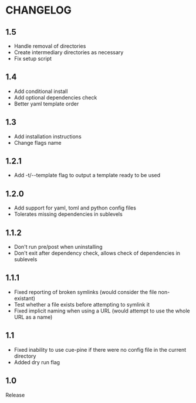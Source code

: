 # CHANGELOG
## 1.5
- Handle removal of directories
- Create intermediary directories as necessary
- Fix setup script

## 1.4
- Add conditional install
- Add optional dependencies check
- Better yaml template order

## 1.3
- Add installation instructions
- Change flags name

## 1.2.1
- Add -t/--template flag to output a template ready to be used

## 1.2.0
- Add support for yaml, toml and python config files
- Tolerates missing dependencies in sublevels

## 1.1.2
- Don't run pre/post when uninstalling
- Don't exit after dependency check, allows check of dependencies in sublevels

## 1.1.1
- Fixed reporting of broken symlinks (would consider the file non-existant)
- Test whether a file exists before attempting to symlink it
- Fixed implicit naming when using a URL (would attempt to use the whole URL as a name)

## 1.1
- Fixed inability to use cue-pine if there were no config file in the current directory
- Added dry run flag

## 1.0
Release
